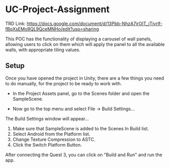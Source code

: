 # UC-Project-Assignment

TRD Link: https://docs.google.com/document/d/13Pbb-NhzA7irOIT_jTjvrlf-fBqXsEMo9QL9QceMNHo/edit?usp=sharing

This POC has the functionality of displaying a carousel of wall panels, allowing users to click on them which will apply the panel to all the available walls, with appropriate tiling values.

## Setup

Once you have opened the project in Unity, there are a few things you need to do manually, for the project to be ready to work with.

- In the Project Assets panel, go to the Scenes folder and open the SampleScene.

- Now go to the top menu and select File -> Build Settings...

The Build Settings window will appear...

1. Make sure that SampleScene is added to the Scenes In Build list.
2. Select Android from the Platform list.
3. Change Texture Compression to ASTC.
4. Click the Switch Platform Button.

After connecting the Quest 3, you can click on "Build and Run" and run the app.
